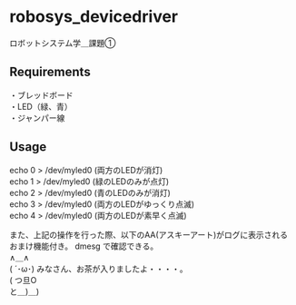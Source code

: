 # robosys_devicedriver
ロボットシステム学＿課題①


## Requirements  
・ブレッドボード  
・LED（緑、青）   
・ジャンパー線 


## Usage
echo 0 > /dev/myled0  (両方のLEDが消灯)  
echo 1 > /dev/myled0  (緑のLEDのみが点灯)   
echo 2 > /dev/myled0  (青のLEDのみが消灯)   
echo 3 > /dev/myled0  (両方のLEDがゆっくり点滅)  
echo 4 > /dev/myled0  (両方のLEDが素早く点滅) 

また、上記の操作を行った際、以下のAA(アスキーアート)がログに表示されるおまけ機能付き。
dmesg で確認できる。   
∧＿∧   
( ´･ω･) みなさん、お茶が入りましたよ・・・・。  
( つ旦O   
と＿)＿) 
